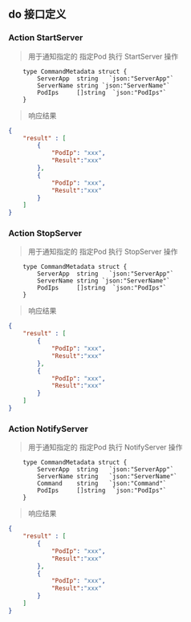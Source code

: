 
## do 接口定义

### Action StartServer
> 用于通知指定的 指定Pod 执行 StartServer 操作
```gotemplate
    type CommandMetadata struct {
    	ServerApp  string   `json:"ServerApp"`
   		ServerName string `json:"ServerName"`
        PodIps     []string  `json:"PodIps"`
    }
```

> 响应结果
```json
{
    "result" : [
        {
            "PodIp": "xxx",
            "Result":"xxx"
        },
        {
            "PodIp": "xxx",
            "Result":"xxx"
        }
    ]
}
```

### Action StopServer
> 用于通知指定的 指定Pod 执行 StopServer 操作
```gotemplate
    type CommandMetadata struct {
    	ServerApp  string   `json:"ServerApp"`
   		ServerName string `json:"ServerName"`
        PodIps     []string  `json:"PodIps"`
    }
```

> 响应结果
```json
{
    "result" : [
        {
            "PodIp": "xxx",
            "Result":"xxx"
        },
        {
            "PodIp": "xxx",
            "Result":"xxx"
        }
    ]
}
```

### Action NotifyServer
> 用于通知指定的 指定Pod 执行 NotifyServer 操作
```gotemplate
    type CommandMetadata struct {
    	ServerApp  string   `json:"ServerApp"`
   		ServerName string   `json:"ServerName"`
        Command    string   `json:"Command"`
        PodIps     []string  `json:"PodIps"`
    }
```

> 响应结果
```json
{
    "result" : [
        {
            "PodIp": "xxx",
            "Result":"xxx"
        },
        {
            "PodIp": "xxx",
            "Result":"xxx"
        }
    ]
}
```


